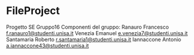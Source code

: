 # FileProject
Progetto SE Gruppo16
Componenti del gruppo:
Ranauro Francesco f.ranauro1@studenti.unisa.it
Venezia Emanuel e.venezia7@studenti.unisa.it
Santamaria Roberto r.santamaria1@studenti.unisa.it
Iannaccone Antonio a.iannaccone43@studenti.unisa.it
